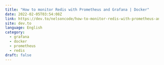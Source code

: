 ```yaml
---
title: "How to monitor Redis with Prometheus and Grafana | Docker"
date: 2022-02-05T03:54:08Z
link: https://dev.to/nelsoncode/how-to-monitor-redis-with-prometheus-and-grafana-docker-3lfb?utm_medium=RSS&utm_source=news.12bit.vn
site: dev.to
language: English
category:
  - grafana
  - docker
  - prometheus
  - redis
draft: false
---
```

